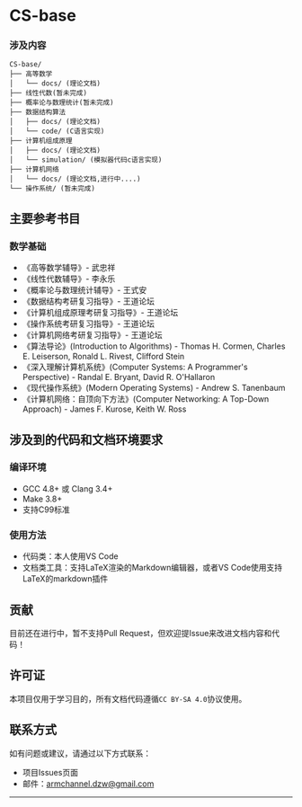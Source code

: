 # CS-base

### 涉及内容 
```
CS-base/
├── 高等数学 
│   └── docs/ (理论文档)
├── 线性代数(暂未完成)
├── 概率论与数理统计(暂未完成) 
├── 数据结构算法 
│   ├── docs/ (理论文档)
│   └── code/ (C语言实现)
├── 计算机组成原理 
│   ├── docs/ (理论文档)
│   └── simulation/ (模拟器代码c语言实现)
├── 计算机网络
│   └── docs/ (理论文档,进行中....)
└── 操作系统/ (暂未完成)
```

## 主要参考书目

### 数学基础
- 《高等数学辅导》- 武忠祥
- 《线性代数辅导》- 李永乐  
- 《概率论与数理统计辅导》- 王式安
- 《数据结构考研复习指导》- 王道论坛
- 《计算机组成原理考研复习指导》- 王道论坛
- 《操作系统考研复习指导》- 王道论坛
- 《计算机网络考研复习指导》- 王道论坛
- 《算法导论》(Introduction to Algorithms) - Thomas H. Cormen, Charles E. Leiserson, Ronald L. Rivest, Clifford Stein
- 《深入理解计算机系统》(Computer Systems: A Programmer's Perspective) - Randal E. Bryant, David R. O'Hallaron
- 《现代操作系统》(Modern Operating Systems) - Andrew S. Tanenbaum
- 《计算机网络：自顶向下方法》(Computer Networking: A Top-Down Approach) - James F. Kurose, Keith W. Ross
  
## 涉及到的代码和文档环境要求

### 编译环境
- GCC 4.8+ 或 Clang 3.4+
- Make 3.8+
- 支持C99标准

### 使用方法
- 代码类：本人使用VS Code
- 文档类工具：支持LaTeX渲染的Markdown编辑器，或者VS Code使用支持LaTeX的markdown插件


## 贡献

目前还在进行中，暂不支持Pull Request，但欢迎提Issue来改进文档内容和代码！

## 许可证

本项目仅用于学习目的，所有文档代码遵循`CC BY-SA 4.0`协议使用。

## 联系方式

如有问题或建议，请通过以下方式联系：
- 项目Issues页面
- 邮件：armchannel.dzw@gmail.com

---

 
